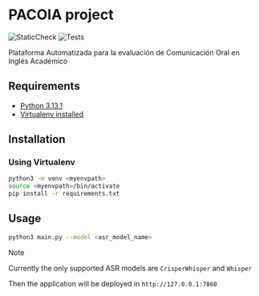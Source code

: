 # PACOIA project
![StaticCheck](https://github.com/pmchozas/pacoia/actions/workflows/TypeChecking.yml/badge.svg)
![Tests](https://github.com/pmchozas/pacoia/actions/workflows/Tests.yml/badge.svg)

Plataforma Automatizada para la evaluación de Comunicación Oral en Inglés Académico

## Requirements
- [Python 3.13.1](https://www.python.org/)
- [Virtualenv installed](https://virtualenv.pypa.io/en/latest/)
  
## Installation

### Using Virtualenv
```bash
python3 -m venv <myenvpath>
source <myenvpath>/bin/activate
pip install -r requirements.txt
```

## Usage
```bash
python3 main.py --model <asr_model_name>
```
> [!NOTE]  
> Currently the only supported ASR models are `CrisperWhisper` and `Whisper`

Then the application will be deployed in `http://127.0.0.1:7860`